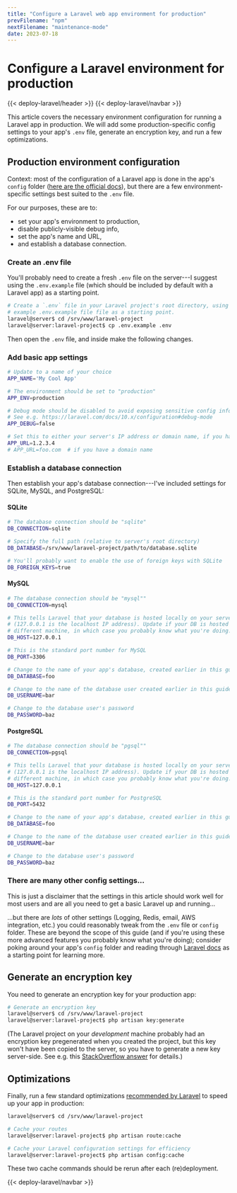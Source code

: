 ```yaml
---
title: "Configure a Laravel web app environment for production"
prevFilename: "npm"
nextFilename: "maintenance-mode"
date: 2023-07-18
---
```


# Configure a Laravel environment for production

{{< deploy-laravel/header >}}
{{< deploy-laravel/navbar >}}

This article covers the necessary environment configuration for running a Laravel app in production.
We will add some production-specific config settings to your app's `.env` file, generate an encryption key, and run a few optimizations.

## Production environment configuration

Context: most of the configuration of a Laravel app is done in the app's `config` folder ([here are the official docs](https://laravel.com/docs/10.x/configuration)), but there are a few environment-specific settings best suited to the `.env` file.

For our purposes, these are to:

- set your app's environment to production,
- disable publicly-visible debug info,
- set the app's name and URL,
- and establish a database connection.

### Create an .env file

You'll probably need to create a fresh `.env` file on the server---I suggest using the `.env.example` file (which should be included by default with a Laravel app) as a starting point.

```bash
# Create a `.env` file in your Laravel project's root directory, using the
# example .env.example file file as a starting point.
laravel@server$ cd /srv/www/laravel-project
laravel@server:laravel-project$ cp .env.example .env
```

Then open the `.env` file, and inside make the following changes.

### Add basic app settings

```bash
# Update to a name of your choice
APP_NAME='My Cool App'

# The environment should be set to "production"
APP_ENV=production

# Debug mode should be disabled to avoid exposing sensitive config information.
# See e.g. https://laravel.com/docs/10.x/configuration#debug-mode
APP_DEBUG=false

# Set this to either your server's IP address or domain name, if you have one
APP_URL=1.2.3.4
# APP_URL=foo.com  # if you have a domain name
```

### Establish a database connection

Then establish your app's database connection---I've included settings for SQLite, MySQL, and PostgreSQL:

#### SQLite

```bash
# The database connection should be "sqlite"
DB_CONNECTION=sqlite

# Specify the full path (relative to server's root directory)
DB_DATABASE=/srv/www/laravel-project/path/to/database.sqlite

# You'll probably want to enable the use of foreign keys with SQLite
DB_FOREIGN_KEYS=true
```

#### MySQL

```bash
# The database connection should be "mysql""
DB_CONNECTION=mysql

# This tells Laravel that your database is hosted locally on your server
# (127.0.0.1 is the localhost IP address). Update if your DB is hosted on a
# different machine, in which case you probably know what you're doing.
DB_HOST=127.0.0.1

# This is the standard port number for MySQL
DB_PORT=3306

# Change to the name of your app's database, created earlier in this guide
DB_DATABASE=foo

# Change to the name of the database user created earlier in this guide
DB_USERNAME=bar

# Change to the database user's password
DB_PASSWORD=baz
```

#### PostgreSQL

```bash
# The database connection should be "pgsql""
DB_CONNECTION=pgsql

# This tells Laravel that your database is hosted locally on your server
# (127.0.0.1 is the localhost IP address). Update if your DB is hosted on a
# different machine, in which case you probably know what you're doing.
DB_HOST=127.0.0.1

# This is the standard port number for PostgreSQL
DB_PORT=5432

# Change to the name of your app's database, created earlier in this guide
DB_DATABASE=foo

# Change to the name of the database user created earlier in this guide
DB_USERNAME=bar

# Change to the database user's password
DB_PASSWORD=baz
```

### There are many other config settings...

This is just a disclaimer that the settings in this article should work well for most users and are all you need to get a basic Laravel up and running...

...but there are *lots* of other settings (Logging, Redis, email, AWS integration, etc.) you could reasonably tweak from the `.env` file or `config` folder.
These are beyond the scope of this guide (and if you're using these more advanced features you probably know what you're doing); consider poking around your app's `config` folder and reading through [Laravel docs](https://laravel.com/docs/10.x/configuration) as a starting point for learning more.

## Generate an encryption key

You need to generate an encryption key for your production app:

```bash
# Generate an encryption key
laravel@server$ cd /srv/www/laravel-project
laravel@server:laravel-project$ php artisan key:generate
```

(The Laravel project on your *development* machine probably had an encryption key pregenerated when you created the project, but this key won't have been copied to the server, so you have to generate a new key server-side. See e.g. this [StackOverflow answer](https://stackoverflow.com/a/33370272) for details.)

## Optimizations

Finally, run a few standard optimizations [recommended by Laravel](https://laravel.com/docs/10.x/deployment#optimization) to speed up your app in production:

```bash
laravel@server$ cd /srv/www/laravel-project

# Cache your routes
laravel@server:laravel-project$ php artisan route:cache

# Cache your Laravel configuration settings for efficiency
laravel@server:laravel-project$ php artisan config:cache
```

These two cache commands should be rerun after each (re)deployment.

{{< deploy-laravel/navbar >}}
